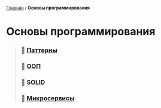 <sub>[Главная](../../index.md) / **Основы программирования** </sub>

# **Основы программирования**

> ### :open_file_folder: **[Паттерны](Patterns/README.md)** 
>
> ### :green_book: **[ООП](OOP.md)**
>
> ### :green_book: **[SOLID](SOLID.md)**
>
> ### :green_book: **[Микросервисы](Microservices.md)**
